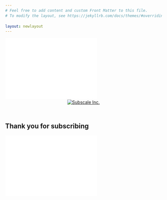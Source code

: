 ```yaml
---
# Feel free to add content and custom Front Matter to this file.
# To modify the layout, see https://jekyllrb.com/docs/themes/#overriding-theme-defaults

layout: newlayout
---
```


<section class="banner h100">
  <img src="/assets/images/bg-gradient.png" class="gd1"/>
  <header class="site-header" role="banner">
      <div class="container">
          <div class="logo">
              <a href="/"><img data-aos="fade-in" src="/assets/images/logo.png" alt="Subscale Inc."></a>
          </div>
      </div>
  </header>
  <div class="container">
    <div class="banner-content">
      <h1>Thank you for subscribing</h1>
    </div>
  
  
  </div>

  <img src="/assets/images/bg-gradient.png" class="gd2"/>
 <img height="1" width="1" style="display:none;" alt="" src="https://px.ads.linkedin.com/collect/?pid=1308314&conversionId=2745348&fmt=gif" />
</section>

